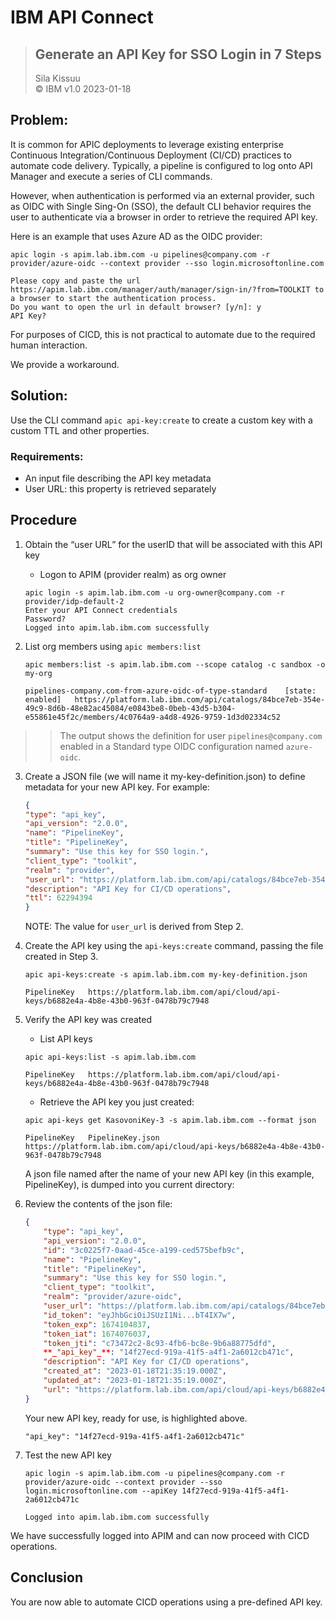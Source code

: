 # IBM API Connect  
> ## Generate an API Key for SSO Login in 7 Steps
>  Sila Kissuu  
>  &copy; IBM v1.0  2023-01-18  

## Problem: 
It is common for APIC deployments to leverage existing enterprise Continuous Integration/Continuous Deployment (CI/CD) practices to automate code delivery. Typically, a pipeline is configured to log onto API Manager and execute a series of CLI commands.

However, when authentication is performed via an external provider, such as OIDC with Single Sing-On (SSO), the default CLI behavior requires the user to authenticate via a browser in order to retrieve the required API key. 

Here is an example that uses Azure AD as the OIDC provider:

```
apic login -s apim.lab.ibm.com -u pipelines@company.com -r provider/azure-oidc --context provider --sso login.microsoftonline.com

Please copy and paste the url https://apim.lab.ibm.com/manager/auth/manager/sign-in/?from=TOOLKIT to a browser to start the authentication process.
Do you want to open the url in default browser? [y/n]: y
API Key?
```
For purposes of CICD, this is not practical to automate due to the required human interaction. 

We provide a workaround.

## Solution:
Use the CLI command ```apic api-key:create``` to create a custom key with a custom TTL and other properties.

### Requirements:
-	An input file describing the API key metadata
-	User URL: this property is retrieved separately

## Procedure
1. Obtain the “user URL” for the userID that will be associated with this API key
    * Logon to APIM (provider realm) as org owner
    ```
    apic login -s apim.lab.ibm.com -u org-owner@company.com -r provider/idp-default-2
    Enter your API Connect credentials
    Password?
    Logged into apim.lab.ibm.com successfully
    ```
 

2. List org members using ```apic members:list```
    ```
    apic members:list -s apim.lab.ibm.com --scope catalog -c sandbox -o my-org

    pipelines-company.com-from-azure-oidc-of-type-standard    [state: enabled]   https://platform.lab.ibm.com/api/catalogs/84bce7eb-354e-49c9-8d6b-48e82ac45084/e0843be8-0beb-43d5-b304-e55861e45f2c/members/4c0764a9-a4d8-4926-9759-1d3d02334c52
    ```
 
>> The output shows the definition for user ```pipelines@company.com``` enabled in  a Standard type OIDC configuration named ```azure-oidc```.

3.	Create a JSON file (we will name it my-key-definition.json) to define metadata for your new API key. For example:
    ```json
    {
    "type": "api_key",
    "api_version": "2.0.0",
    "name": "PipelineKey",
    "title": "PipelineKey",
    "summary": "Use this key for SSO login.",
    "client_type": "toolkit",
    "realm": "provider",
    "user_url": "https://platform.lab.ibm.com/api/catalogs/84bce7eb-354e-49c9-8d6b-48e82ac45084/e0843be8-0beb-43d5-b304-e55861e45f2c/members/4c0764a9-a4d8-4926-9759-1d3d02334c52",
    "description": "API Key for CI/CD operations",
    "ttl": 62294394
    }
    ```

    NOTE: The value for ```user_url``` is derived from Step 2. 

4.	Create the API key using the ```api-keys:create``` command, passing the file created in Step 3.
    ```
    apic api-keys:create -s apim.lab.ibm.com my-key-definition.json

    PipelineKey   https://platform.lab.ibm.com/api/cloud/api-keys/b6882e4a-4b8e-43b0-963f-0478b79c7948
    ```

5.	Verify the API key was created  
    * List API keys
    ```
    apic api-keys:list -s apim.lab.ibm.com

    PipelineKey   https://platform.lab.ibm.com/api/cloud/api-keys/b6882e4a-4b8e-43b0-963f-0478b79c7948
    ```
 

    * Retrieve the API key you just created:
    ```
    apic api-keys get KasovoniKey-3 -s apim.lab.ibm.com --format json

    PipelineKey   PipelineKey.json   https://platform.lab.ibm.com/api/cloud/api-keys/b6882e4a-4b8e-43b0-963f-0478b79c7948
    ```
    A json file named after the name of your new API key (in this example, PipelineKey), is dumped into you current directory:


6. Review the contents of the json file:
    ```json
    {
        "type": "api_key",
        "api_version": "2.0.0",
        "id": "3c0225f7-0aad-45ce-a199-ced575befb9c",
        "name": "PipelineKey",
        "title": "PipelineKey",
        "summary": "Use this key for SSO login.",
        "client_type": "toolkit",
        "realm": "provider/azure-oidc",
        "user_url": "https://platform.lab.ibm.com/api/catalogs/84bce7eb-354e-49c9-8d6b-48e82ac45084/e0843be8-0beb-43d5-b304-e55861e45f2c/members/4c0764a9-a4d8-4926-9759-1d3d02334c52",
        "id_token": "eyJhbGciOiJSUzI1Ni...bT4IX7w",
        "token_exp": 1674104837,
        "token_iat": 1674076037,
        "token_jti": "c73472c2-8c93-4fb6-bc8e-9b6a88775dfd",
        **_"api_key"_**: "14f27ecd-919a-41f5-a4f1-2a6012cb471c",
        "description": "API Key for CI/CD operations",
        "created_at": "2023-01-18T21:35:19.000Z",
        "updated_at": "2023-01-18T21:35:19.000Z",
        "url": "https://platform.lab.ibm.com/api/cloud/api-keys/b6882e4a-4b8e-43b0-963f-0478b79c7948"
    }
    ```
 
    Your new API key, ready for use, is highlighted above.
    ```
    "api_key": "14f27ecd-919a-41f5-a4f1-2a6012cb471c"
    ``` 

7.	Test the new API key
    ```
    apic login -s apim.lab.ibm.com -u pipelines@company.com -r provider/azure-oidc --context provider --sso login.microsoftonline.com --apiKey 14f27ecd-919a-41f5-a4f1-2a6012cb471c

    Logged into apim.lab.ibm.com successfully
    ```

We have successfully logged into APIM and can now proceed with CICD operations.

## Conclusion
You are now able to automate CICD operations using a pre-defined API key.



